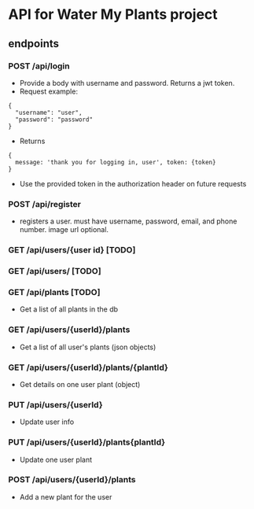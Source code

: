 # API for Water My Plants project

## endpoints

### POST /api/login
* Provide a body with username and password. Returns a jwt token.
* Request example:
```
{
  "username": "user",
  "password": "password"
}
```
* Returns 
```
{
  message: 'thank you for logging in, user', token: {token}
}
```
* Use the provided token in the authorization header on future requests

### POST /api/register
* registers a user. must have username, password, email, and phone number. image url optional.

### GET /api/users/{user id} [TODO]

### GET /api/users/ [TODO]

### GET /api/plants [TODO]
* Get a list of all plants in the db

### GET /api/users/{userId}/plants
* Get a list of all user's plants (json objects)

### GET /api/users/{userId}/plants/{plantId}
* Get details on one user plant (object)

### PUT /api/users/{userId}
* Update user info

### PUT /api/users/{userId}/plants{plantId}
* Update one user plant

### POST /api/users/{userId}/plants
* Add a new plant for the user
